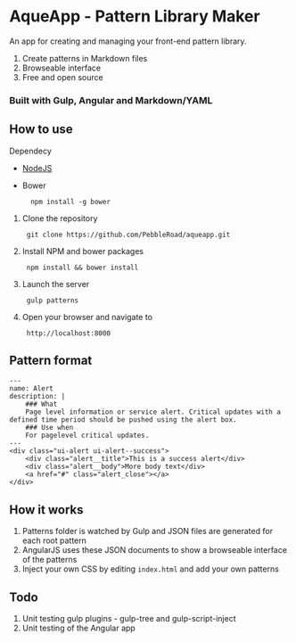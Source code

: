 # AqueApp - Pattern Library Maker

An app for creating and managing your front-end pattern library.

1. Create patterns in Markdown files
2. Browseable interface
3. Free and open source

### Built with Gulp, Angular and Markdown/YAML

## How to use

Dependecy

* [NodeJS](http://nodejs.org/)
* Bower
        
        npm install -g bower

1. Clone the repository

        git clone https://github.com/PebbleRoad/aqueapp.git

2. Install NPM and bower packages
    
        npm install && bower install

3. Launch the server

        gulp patterns
4. Open your browser and navigate to
        
        http://localhost:8000


## Pattern format

    ---
    name: Alert
    description: |
        ### What
        Page­ level information or service alert. Critical updates with a defined time period should be pushed using the alert box.
        ### Use when
        For page­level critical updates.
    ---
    <div class="ui-alert ui-alert--success">
        <div class="alert__title">This is a success alert</div>
        <div class="alert__body">More body text</div>
        <a href="#" class="alert_close"></a>
    </div>

## How it works

1. Patterns folder is watched by Gulp and JSON files are generated for each root pattern
2. AngularJS uses these JSON documents to show a browseable interface of the patterns
3. Inject your own CSS by editing `index.html` and add your own patterns

## Todo

1. Unit testing gulp plugins - gulp-tree and gulp-script-inject
2. Unit testing of the Angular app